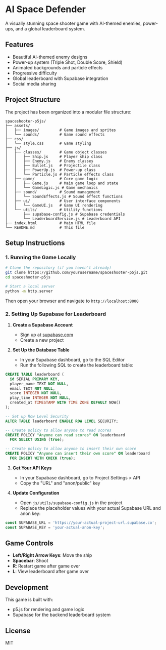# AI Space Defender

A visually stunning space shooter game with AI-themed enemies, power-ups, and a global leaderboard system.

## Features

- Beautiful AI-themed enemy designs
- Power-up system (Triple Shot, Double Score, Shield)
- Animated backgrounds and particle effects
- Progressive difficulty
- Global leaderboard with Supabase integration
- Social media sharing

## Project Structure

The project has been organized into a modular file structure:

```
spaceshooter-p5js/
├── assets/
│   ├── images/         # Game images and sprites
│   └── sounds/         # Game sound effects
├── css/
│   └── style.css       # Game styling
├── js/
│   ├── classes/        # Game object classes
│   │   ├── Ship.js     # Player ship class
│   │   ├── Enemy.js    # Enemy classes
│   │   ├── Bullet.js   # Projectile class
│   │   ├── PowerUp.js  # Power-up class
│   │   └── Particle.js # Particle effects class
│   ├── game/           # Core game logic
│   │   ├── Game.js     # Main game loop and state
│   │   └── GameLogic.js # Game mechanics
│   ├── sound/          # Sound management
│   │   └── SoundEffects.js # Sound effect functions
│   ├── ui/             # User interface components
│   │   └── GameUI.js   # Game UI rendering
│   └── utils/          # Utility functions
│       ├── supabase-config.js # Supabase credentials
│       └── LeaderboardService.js # Leaderboard API
├── index.html          # Main HTML file
└── README.md           # This file
```

## Setup Instructions

### 1. Running the Game Locally

```bash
# Clone the repository (if you haven't already)
git clone https://github.com/yourusername/spaceshooter-p5js.git
cd spaceshooter-p5js

# Start a local server
python -m http.server
```

Then open your browser and navigate to `http://localhost:8000`

### 2. Setting Up Supabase for Leaderboard

1. **Create a Supabase Account**
   - Sign up at [supabase.com](https://supabase.com)
   - Create a new project

2. **Set Up the Database Table**
   - In your Supabase dashboard, go to the SQL Editor
   - Run the following SQL to create the leaderboard table:

```sql
CREATE TABLE leaderboard (
  id SERIAL PRIMARY KEY,
  player_name TEXT NOT NULL,
  email TEXT NOT NULL,
  score INTEGER NOT NULL,
  play_time INTEGER NOT NULL,
  created_at TIMESTAMP WITH TIME ZONE DEFAULT NOW()
);

-- Set up Row Level Security
ALTER TABLE leaderboard ENABLE ROW LEVEL SECURITY;

-- Create policy to allow anyone to read scores
CREATE POLICY "Anyone can read scores" ON leaderboard
  FOR SELECT USING (true);

-- Create policy to allow anyone to insert their own score
CREATE POLICY "Anyone can insert their own score" ON leaderboard
  FOR INSERT WITH CHECK (true);
```

3. **Get Your API Keys**
   - In your Supabase dashboard, go to Project Settings > API
   - Copy the "URL" and "anon/public" key

4. **Update Configuration**
   - Open `js/utils/supabase-config.js` in the project
   - Replace the placeholder values with your actual Supabase URL and anon key:

```javascript
const SUPABASE_URL = 'https://your-actual-project-url.supabase.co';
const SUPABASE_KEY = 'your-actual-anon-key';
```

## Game Controls

- **Left/Right Arrow Keys**: Move the ship
- **Spacebar**: Shoot
- **R**: Restart game after game over
- **L**: View leaderboard after game over

## Development

This game is built with:
- p5.js for rendering and game logic
- Supabase for the backend leaderboard system

## License

MIT
